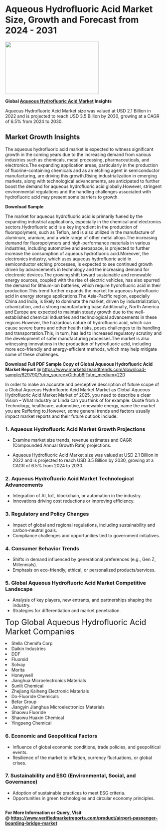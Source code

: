 <H1>Aqueous Hydrofluoric Acid Market Size, Growth and Forecast from 2024 - 2031</H1><img class="aligncenter size-medium wp-image-584254" src="https://thirdeyenews.in/wp-content/uploads/2024/09/Global-Market-Research-300x168.jpeg" alt="" width="300" height="168" /><p><strong>Global&nbsp;<a href="https://www.marketsizeandtrends.com/download-sample/829790/?utm_source=Github8j?utm_medium=220">Aqueous Hydrofluoric Acid Market</a> Insights</strong></p><p>Aqueous Hydrofluoric Acid Market size was valued at USD 2.1 Billion in 2022 and is projected to reach USD 3.5 Billion by 2030, growing at a CAGR of 6.5% from 2024 to 2030.</p><p><h2>Market Growth Insights</h2> <p>The aqueous hydrofluoric acid market is expected to witness significant growth in the coming years due to the increasing demand from various industries such as chemicals, metal processing, pharmaceuticals, and electronics.The expanding application areas, particularly in the production of fluorine-containing chemicals and as an etching agent in semiconductor manufacturing, are driving this growth.Rising industrialization in emerging markets, along with technological advancements, are anticipated to further boost the demand for aqueous hydrofluoric acid globally.However, stringent environmental regulations and the handling challenges associated with hydrofluoric acid may present some barriers to growth.</p> <p><strong>Download Sample</strong></p> <p>The market for aqueous hydrofluoric acid is primarily fueled by the expanding industrial applications, especially in the chemical and electronics sectors.Hydrofluoric acid is a key ingredient in the production of fluoropolymers, such as Teflon, and is also utilized in the manufacture of aluminum, uranium, and a wide range of other metal alloys.The increasing demand for fluoropolymers and high-performance materials in various industries, including automotive and aerospace, is projected to further increase the consumption of aqueous hydrofluoric acid.Moreover, the electronics industry, which uses aqueous hydrofluoric acid in semiconductor etching processes, is expected to see continued growth driven by advancements in technology and the increasing demand for electronic devices.The growing shift toward sustainable and renewable energy sources, coupled with the rise of electric vehicles, has also spurred the demand for lithium-ion batteries, which require hydrofluoric acid in their production.This trend further expands the market for aqueous hydrofluoric acid in energy storage applications.The Asia-Pacific region, especially China and India, is likely to dominate the market, driven by industrialization, urbanization, and a strong manufacturing base.Additionally, North America and Europe are expected to maintain steady growth due to the well-established chemical industries and technological advancements in these regions.However, the hazardous nature of hydrofluoric acid, which can cause severe burns and other health risks, poses challenges to its handling and transportation.This, in turn, has led to increased regulatory scrutiny and the development of safer manufacturing processes.The market is also witnessing innovations in the production of hydrofluoric acid, including more eco-friendly and energy-efficient methods, which may help mitigate some of these challenges.<p><span class=""><strong>Download Full PDF Sample Copy of Global Aqueous Hydrofluoric Acid Market Report</strong> @ <a href="https://www.marketsizeandtrends.com/download-sample/829790/?utm_source=Github8j?utm_medium=220" target="_blank">https://www.marketsizeandtrends.com/download-sample/829790/?utm_source=Github8j?utm_medium=220</a></span></p><p>In order to make an accurate and perceptive description of future scope of a Global&nbsp;Aqueous Hydrofluoric Acid Market Market as Global&nbsp;Aqueous Hydrofluoric Acid Market Market of 2025, you need to describe a clear Vision &ndash; What Industry or Linda can you think of for example: Quote from a Technology, healthcare, automotive, renewable energy, name the market you are Reffering to.However, some general trends and factors usually impact market reports and their future outlook include:</p><h3>1.&nbsp;<strong>Aqueous Hydrofluoric Acid Market Growth Projections</strong></h3><ul><li>Examine market size trends, revenue estimates and CAGR (Compounded Annual Growth Rate) projections.</li><li><p>Aqueous Hydrofluoric Acid Market size was valued at USD 2.1 Billion in 2022 and is projected to reach USD 3.5 Billion by 2030, growing at a CAGR of 6.5% from 2024 to 2030.</p></li></ul><h3>2.&nbsp;<strong>Aqueous Hydrofluoric Acid Market Technological Advancements</strong></h3><ul><li>Integration of AI, IoT, blockchain, or automation in the industry.</li><li>Innovations driving cost reductions or improving efficiency.</li></ul><h3>3.&nbsp;<strong>Regulatory and Policy Changes</strong></h3><ul><li>Impact of global and regional regulations, including sustainability and carbon-neutral goals.</li><li>Compliance challenges and opportunities tied to government initiatives.</li></ul><h3>4.&nbsp;<strong>Consumer Behavior Trends</strong></h3><ul><li>Shifts in demand influenced by generational preferences (e.g., Gen Z, Millennials).</li><li>Emphasis on eco-friendly, ethical, or personalized products/services.</li></ul><h3>5.&nbsp;<strong>Global Aqueous Hydrofluoric Acid Market Competitive Landscape</strong></h3><ul><li>Analysis of key players, new entrants, and partnerships shaping the industry.</li><li>Strategies for differentiation and market penetration.</li></ul><p data-pm-slice="1 1 []"><span style="color: inherit; font-family: inherit; font-size: 25px;">Top Global Aqueous Hydrofluoric Acid Market Companies</span></p><div class="" data-test-id=""><p><li>Stella Chemifa Corp</li><li> Daikin Industries</li><li> DDF</li><li> Fluorsid</li><li> Solvay</li><li> Morita</li><li> Honeywell</li><li> Jianghua Microelectronics Materials</li><li> Sunlit Chemical</li><li> Zhejiang Kaiheng Electronic Materials</li><li> Do-Fluoride Chemicals</li><li> Befar Group</li><li> Jiangyin Jianghua Microelectronics Materials</li><li> Shaowu Fluoride</li><li> Shaowu Huaxin Chemical</li><li> Yingpeng Chemical</li></p></div><h3>6.&nbsp;<strong>Economic and Geopolitical Factors</strong></h3><ul><li>Influence of global economic conditions, trade policies, and geopolitical events.</li><li>Resilience of the market to inflation, currency fluctuations, or global crises.</li></ul><h3>7.&nbsp;<strong>Sustainability and ESG (Environmental, Social, and Governance)</strong></h3><ul><li>Adoption of sustainable practices to meet ESG criteria.</li><li>Opportunities in green technologies and circular economy principles.</li></ul><h2><strong style="font-size: 14px;">For More Information or Query, Visit @&nbsp;</strong><a style="background-color: #ffffff; font-size: 14px;" href="https://www.marketsizeandtrends.com/report/aqueous-hydrofluoric-acid-market/" target="_blank">https://www.verifiedmarketreports.com/product/airport-passenger-boarding-bridge-market</a></h2>